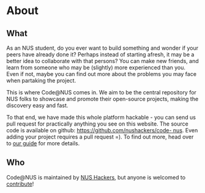 # About

## What

As an NUS student, do you ever want to build something and wonder if your peers
have already done it? Perhaps instead of starting afresh, it may be a better
idea to collaborate with that persons? You can make new friends, and learn from
someone who may be (slightly) more experienced than you. Even if not, maybe you
can find out more about the problems you may face when partaking the project.

This is where Code@NUS comes in. We aim to be the central repository for NUS
folks to showcase and promote their open-source projects, making the discovery
easy and fast.

To that end, we have made this whole platform hackable - you can send us pull
request for practically anything you see on this website. The source code is
available on github: [https://github.com/nushackers/code-
nus](https://github.com/nushackers/code-nus). Even adding your project requires
a pull request =). To find out more, head over to [our guide]('/how_to') for
more details.

## Who

Code@NUS is maintained by [NUS Hackers](http://nushackers.org), but anyone is welcomed to [contribute](https://github.com/nushackers/code-nus)!